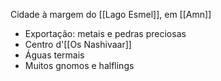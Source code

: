 Cidade à margem do [[Lago Esmel]], em [[Amn]]

- Exportação: metais e pedras preciosas
- Centro d'[[Os Nashivaar]]
- Águas termais
- Muitos gnomos e halflings
